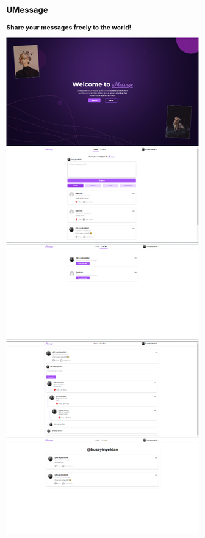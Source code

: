 ## UMessage
### Share your messages freely to the world!
<img src='/website.png'>
<img src='/website2.png'>
<img src='/website3.png'>
<img src='/website4.png'>
<img src='/website5.png'>